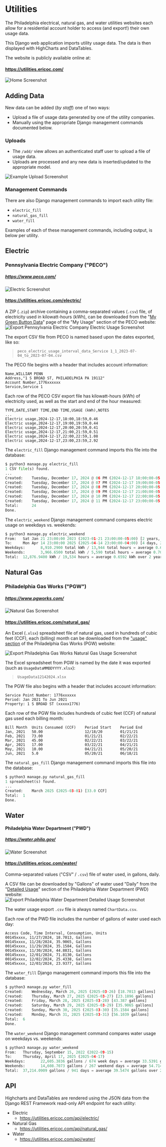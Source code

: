 # Utilities

The Philadelphia electrical, natural gas, and water utilities websites each
allow for a residential account holder to access (and export!) their own usage
data.

This Django web application imports utility usage data.
The data is then displayed with HighCharts and DataTables.

The website is publicly available online at:
#### https://utilities.ericoc.com/

![Home Screenshot](apps/core/static/home.png)

## Adding Data
New data can be added (_by staff_) one of two ways:
- Upload a file of usage data generated by one of the utility companies.
- Manually using the appropriate Django management commands documented below.

### Uploads
- The `/add/` view allows an authenticated staff user to upload a file of usage data.
- Uploads are processed and any new data is inserted/updated to the appropriate model.

![Example Upload Screenshot](apps/core/static/add.png)

### Management Commands
There are also Django management commands to import each utility file:
- `electric_fill`
- `natural_gas_fill`
- `water_fill`

Examples of each of these management commands, including output, is below per utility.

## Electric
### Pennsylvania Electric Company ("PECO")
##### https://www.peco.com/

![Electric Screenshot](apps/electric/static/electric_page.png)
#### https://utilities.ericoc.com/electric/

A ZIP (`.zip`) archive containing a comma-separated values (`.csv`) file, of
electricity used in kilowatt-hours (kWh), can be downloaded from the
"[My Green Button Data](https://secure.peco.com/MyAccount/MyBillUsage/Pages/Secure/GreenButtonConnectDownloadMyData.aspx)"
page of the "My Usage" section of the PECO website:
![Export Pennsylvania Electric Company Electric Usage Screenshot](apps/electric/static/electric_export.png)

The export CSV file from PECO is named based upon the dates exported, like so:
> `peco_electric_usage_interval_data_Service 1_1_2023-07-04_to_2023-07-04.csv`

The PECO file begins with a header that includes account information:
```
Name,WILLIAM PENN
Address,"1 S BROAD ST, PHILADELPHIA PA 19112"
Account Number,1776xxxxxx
Service,Service 1
```

Each row of the PECO CSV export file has kilowatt-hours (kWh) of electricity
used, as well as the start and end of the hour measured:
```
TYPE,DATE,START TIME,END TIME,USAGE (kWh),NOTES
...
Electric usage,2024-12-17,18:00,18:59,0.46
Electric usage,2024-12-17,19:00,19:59,0.44
Electric usage,2024-12-17,20:00,20:59,0.41
Electric usage,2024-12-17,21:00,21:59,0.51
Electric usage,2024-12-17,22:00,22:59,1.08
Electric usage,2024-12-17,23:00,23:59,2.92
```

The `electric_fill` Django management command imports this file into the database:
```python
$ python3 manage.py electric_fill
1 CSV file(s) found.
...
Created:    Tuesday, December 17, 2024 @ 06 PM (2024-12-17 18:00:00-05:00) [0.46 kWh]
Created:    Tuesday, December 17, 2024 @ 07 PM (2024-12-17 19:00:00-05:00) [0.44 kWh]
Created:    Tuesday, December 17, 2024 @ 08 PM (2024-12-17 20:00:00-05:00) [0.41 kWh]
Created:    Tuesday, December 17, 2024 @ 09 PM (2024-12-17 21:00:00-05:00) [0.51 kWh]
Created:    Tuesday, December 17, 2024 @ 10 PM (2024-12-17 22:00:00-05:00) [1.08 kWh]
Created:    Tuesday, December 17, 2024 @ 11 PM (2024-12-17 23:00:00-05:00) [2.92 kWh]
Total:      24
Done.
```

The `electric_weekend` Django management command compares electric usage on
weekdays vs. weekends:
```python
$ python3 manage.py electric_weekend
From:   Sat Jan 21 23:00:00 2023 (2023-01-21 23:00:00-05:00) [2 years, 2 months ago]
To:     Mon Apr 14 23:00:00 2025 (2025-04-14 23:00:00-04:00) [4 days, 20 hours ago]
Weekdays:       8,910.2900 total kWh / 13,944 total hours = average 0.6390 kWh over 1 year, 7 months.
Weekends:       3,966.6500 total kWh / 5,590 total hours = average 0.7096 kWh over 7 months, 2 weeks.
Total:  12,876.9400 kWh / 19,534 hours = average 0.6592 kWh over 2 years, 2 months.

```

## Natural Gas
### Philadelphia Gas Works ("PGW")
##### https://www.pgworks.com/

![Natural Gas Screenshot](apps/natural_gas/static/natural_gas_page.png)
#### https://utilities.ericoc.com/natural_gas/

An Excel (`.xlsx`) spreadsheet file of natural gas, used in hundreds of cubic
feet (CCF), each (billing) month can be downloaded from the
["usage" section](https://myaccount.pgworks.com/portal/usages.aspx?type=GU)
of the Philadelphia Gas Works (PGW) website:

![Export Philadelphia Gas Works Natural Gas Usage Screenshot](apps/natural_gas/static/natural_gas_export.png)

The Excel spreadsheet from PGW is named by the date it was exported
(such as `UsageDataMMDDYYYY.xlsx`):
> `UsageData12142024.xlsx`

The PGW file also begins with a header that includes account information:
```
Service Point Number: 1776xxxxxx
Period: Jan 2021 To Jun 2021
Property: 1 S BROAD ST (xxxxx1776)
```

Each row of the PGW file includes hundreds of cubic feet (CCF) of natural gas
used each billing month:
```
Bill Month  Units Consumed (CCF)    Period Start    Period End
Jan, 2021   50.00                   12/18/20        01/21/21
Feb, 2021   73.00                   01/21/21        02/22/21
Mar, 2021   45.00                   02/22/21        03/22/21
Apr, 2021   17.00                   03/22/21        04/21/21
May, 2021   10.00                   04/21/21        05/20/21
Jun, 2021   5.0                     05/20/21        06/18/21
```

The `natural_gas_fill` Django management command imports this file into the database:
```python
$ python3 manage.py natural_gas_fill
1 spreadsheet(s) found.
...
Created:    March 2025 (2025-03-01) [33.0 CCF]
Total:  1
Done.
```


## Water
#### Philadelphia Water Department ("PWD")
##### https://water.phila.gov/

![Water Screenshot](apps/water/static/water_page.png)
#### https://utilities.ericoc.com/water/

Comma-separated values ("CSV" / `.csv`) file of water used, in gallons, daily.

A CSV file can be downloaded by "Gallons" of water used "Daily" from the
"[Detailed Usage](https://secure8.i-doxs.net/CityOfPhiladelphiaWRB/Secure/Usage.aspx)"
section of the Philadelphia Water Department (PWD) website:
![Export Philadelphia Water Department Detailed Usage Screenshot](apps/water/static/water_export.png)

The water usage export `.csv` file is always named `ChartData.csv`.

Each row of the PWD file includes the number of gallons of water used each day:

```
Access Code, Time Interval, Consumption, Units
00145xxxx, 11/27/2024, 18.7013, Gallons
00145xxxx, 11/28/2024, 35.9065, Gallons
00145xxxx, 11/29/2024, 35.1584, Gallons
00145xxxx, 11/30/2024, 44.8831, Gallons
00145xxxx, 12/01/2024, 71.8130, Gallons
00145xxxx, 12/02/2024, 25.4338, Gallons
00145xxxx, 12/03/2024, 23.9377, Gallons
```

The `water_fill` Django management command imports this file into the database:
```python
$ python3 manage.py water_fill
Created:    Wednesday, March 26, 2025 (2025-03-26) [18.7013 gallons]
Created:    Thursday, March 27, 2025 (2025-03-27) [23.1896 gallons]
Created:    Friday, March 28, 2025 (2025-03-28) [43.387 gallons]
Created:    Saturday, March 29, 2025 (2025-03-29) [35.9065 gallons]
Created:    Sunday, March 30, 2025 (2025-03-30) [35.1584 gallons]
Created:    Monday, March 31, 2025 (2025-03-31) [56.1039 gallons]
Total:  6
Done.
```

The `water_weekend` Django management command compares water usage on
weekdays vs. weekends:
```python
$ python3 manage.py water_weekend
From:   Thursday, September 15, 2022 (2022-09-15)
To:     Thursday, April 17, 2025 (2025-04-17)
Weekdays:       22,605.3836 gallons / 674 week days = average 33.5391 gallons over 1 year, 10 months.
Weekends:       14,608.7073 gallons / 267 weekend days = average 54.7143 gallons over 8 months, 3 weeks.
Total:  37,214.0909 gallons / 941 days = average 39.5474 gallons over 2 years, 6 months.
```

## API
Highcharts and DataTables are rendered using the JSON data from the
Django REST Framework read-only API endpoint for each utility:
- Electric
    - https://utilities.ericoc.com/api/electric/
- Natural Gas
    - https://utilities.ericoc.com/api/natural_gas/
- Water
    - https://utilities.ericoc.com/api/water/
